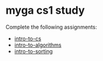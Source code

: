 # myga cs1 study

Complete the following assignments:
- [intro-to-cs](https://my.generalassemb.ly/activities/513)
- [intro-to-algorithms](https://my.generalassemb.ly/activities/780)
- [intro-to-sorting](https://my.generalassemb.ly/activities/818)
